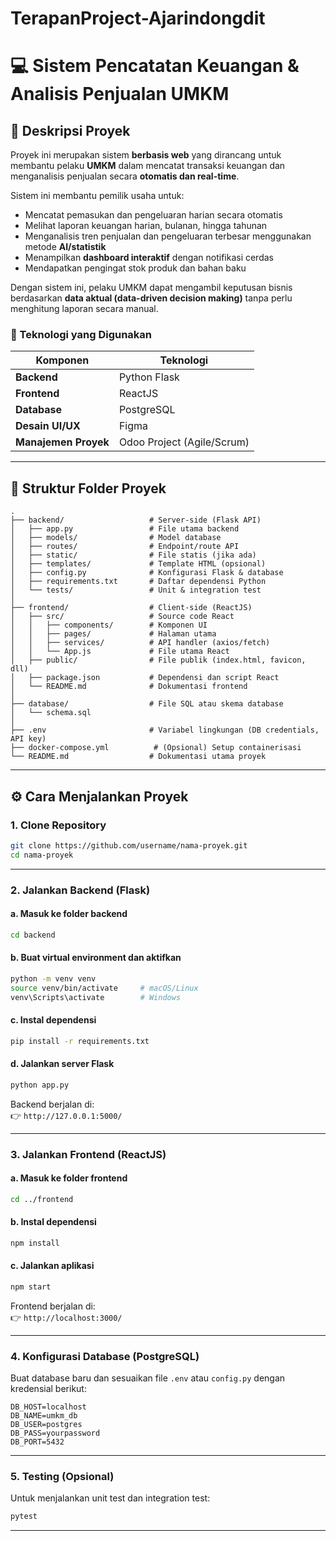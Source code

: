 # TerapanProject-Ajarindongdit

# 💻 Sistem Pencatatan Keuangan & Analisis Penjualan UMKM

## 📘 Deskripsi Proyek
Proyek ini merupakan sistem **berbasis web** yang dirancang untuk membantu pelaku **UMKM** dalam mencatat transaksi keuangan dan menganalisis penjualan secara **otomatis dan real-time**.  

Sistem ini membantu pemilik usaha untuk:
- Mencatat pemasukan dan pengeluaran harian secara otomatis  
- Melihat laporan keuangan harian, bulanan, hingga tahunan  
- Menganalisis tren penjualan dan pengeluaran terbesar menggunakan metode **AI/statistik**  
- Menampilkan **dashboard interaktif** dengan notifikasi cerdas  
- Mendapatkan pengingat stok produk dan bahan baku  

Dengan sistem ini, pelaku UMKM dapat mengambil keputusan bisnis berdasarkan **data aktual (data-driven decision making)** tanpa perlu menghitung laporan secara manual.

### 🔧 Teknologi yang Digunakan
| Komponen | Teknologi |
|-----------|------------|
| **Backend** | Python Flask |
| **Frontend** | ReactJS |
| **Database** | PostgreSQL |
| **Desain UI/UX** | Figma |
| **Manajemen Proyek** | Odoo Project (Agile/Scrum) |

---

## 🧩 Struktur Folder Proyek
```
.
├── backend/                   # Server-side (Flask API)
│   ├── app.py                 # File utama backend
│   ├── models/                # Model database
│   ├── routes/                # Endpoint/route API
│   ├── static/                # File statis (jika ada)
│   ├── templates/             # Template HTML (opsional)
│   ├── config.py              # Konfigurasi Flask & database
│   ├── requirements.txt       # Daftar dependensi Python
│   └── tests/                 # Unit & integration test
│
├── frontend/                  # Client-side (ReactJS)
│   ├── src/                   # Source code React
│   │   ├── components/        # Komponen UI
│   │   ├── pages/             # Halaman utama
│   │   ├── services/          # API handler (axios/fetch)
│   │   └── App.js             # File utama React
│   ├── public/                # File publik (index.html, favicon, dll)
│   ├── package.json           # Dependensi dan script React
│   └── README.md              # Dokumentasi frontend
│
├── database/                  # File SQL atau skema database
│   └── schema.sql
│
├── .env                       # Variabel lingkungan (DB credentials, API key)
├── docker-compose.yml          # (Opsional) Setup containerisasi
└── README.md                  # Dokumentasi utama proyek
```

---

## ⚙️ Cara Menjalankan Proyek

### 1. Clone Repository
```bash
git clone https://github.com/username/nama-proyek.git
cd nama-proyek
```

---

### 2. Jalankan Backend (Flask)
#### a. Masuk ke folder backend
```bash
cd backend
```
#### b. Buat virtual environment dan aktifkan
```bash
python -m venv venv
source venv/bin/activate     # macOS/Linux
venv\Scripts\activate        # Windows
```
#### c. Instal dependensi
```bash
pip install -r requirements.txt
```
#### d. Jalankan server Flask
```bash
python app.py
```
Backend berjalan di:  
👉 `http://127.0.0.1:5000/`

---

### 3. Jalankan Frontend (ReactJS)
#### a. Masuk ke folder frontend
```bash
cd ../frontend
```
#### b. Instal dependensi
```bash
npm install
```
#### c. Jalankan aplikasi
```bash
npm start
```
Frontend berjalan di:  
👉 `http://localhost:3000/`

---

### 4. Konfigurasi Database (PostgreSQL)
Buat database baru dan sesuaikan file `.env` atau `config.py` dengan kredensial berikut:
```
DB_HOST=localhost
DB_NAME=umkm_db
DB_USER=postgres
DB_PASS=yourpassword
DB_PORT=5432
```

---

### 5. Testing (Opsional)
Untuk menjalankan unit test dan integration test:
```bash
pytest
```

---
